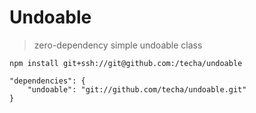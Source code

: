 # Undoable
> zero-dependency simple undoable class

	npm install git+ssh://git@github.com:/techa/undoable

```
"dependencies": {
	"undoable": "git://github.com/techa/undoable.git"
}
```
